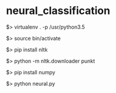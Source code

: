 # neural_classification

  $> virtualenv . -p /usr/python3.5

  $> source bin/activate

  $> pip install nltk

  $> python -m nltk.downloader punkt

  $> pip install numpy

  $> python neural.py
